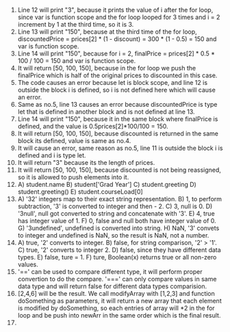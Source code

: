 1. Line 12 will print "3", because it prints the value of i after the for loop, since var is function scope and the for loop looped for 3 times and i = 2 increment by 1 at the third time, so it is 3.
2. Line 13 will print "150", because at the third time of the for loop, discountedPrice = prices[2] * (1 - discount) = 300 * (1 - 0.5) = 150 and var is function scope.
3. Line 14 will print "150", because for i = 2, finalPrice = prices[2] * 0.5 * 100 / 100 = 150 and var is function scope.
4. It will return [50, 100, 150], because in the for loop we push the finalPrice which is half of the original prices to discounted in this case.
5. The code causes an error because let is block scope, and line 12 is outside the block i is defined, so i is not defined here which will cause an error.
6. Same as no.5, line 13 causes an error because discountedPrice is type let that is defined in another block and is not defined at line 13.
7. Line 14 will print "150", because it in the same block where finalPrice is defined, and the value is 0.5prices[2]*100/100 = 150.
8. It will return [50, 100, 150], because discounted is returned in the same block its defined, value is same as no.4.
9. It will cause an error, same reason as no.5, line 11 is outside the block i is defined and i is type let.
10. It will return "3" because its the length of prices.
11. It will return [50, 100, 150], because discounted is not being reassigned, so it is allowed to push elements into it.
12. A) student.name B) student['Grad Year'] C) student.greeting D) student.greeting() E) student.courseLoad[0]
13. A) '32' integers map to their exact string representation. B) 1, to perform subtraction, '3' is converted to integer and then - 2. C) 3, null is 0. D) '3null', null got converted to string and concatenate with '3'. E) 4, true has integer value of 1. F) 0, false and null both have integer value of 0. G) '3undefined', undefined is converted into string. H) NaN, '3' convets to integer and undefined is NaN, so the result is NaN, not a number.
14. A) true, '2' converts to integer. B) false, for string comparison, '2' > '1'. C) true, '2' converts to integer 2. D) false, since they have different data types. E) false, ture = 1. F) ture, Boolean(x) returns true or all non-zero values.
15. '==' can be used to compare different type, it will perform proper convertion to do the compare. '===' can only compare values in same data type and will return false for different data types comparision.
17. [2,4,6] will be the result. We call modifyArray with [1,2,3] and function doSomething as parameters, it will return a new array that each element is modified by doSomething, so each entries of array will *2 in the for loop and be push into newArr in the same order which is the final result.
19.
